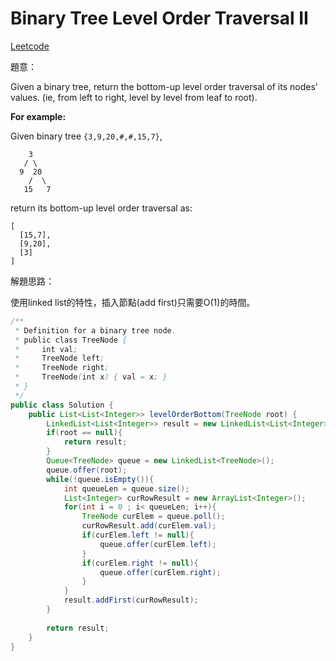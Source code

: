 # Binary Tree Level Order Traversal II

[Leetcode](https://leetcode.com/problems/binary-tree-level-order-traversal-ii/)

題意：

Given a binary tree, return the bottom-up level order traversal of its nodes' values. (ie, from left to right, level by level from leaf to root).

**For example:**

Given binary tree ```{3,9,20,#,#,15,7}```,
```
    3
   / \
  9  20
    /  \
   15   7
   ```
return its bottom-up level order traversal as:
```
[
  [15,7],
  [9,20],
  [3]
]
```


解題思路：

使用linked list的特性，插入節點(add first)只需要O(1)的時間。


```java
/**
 * Definition for a binary tree node.
 * public class TreeNode {
 *     int val;
 *     TreeNode left;
 *     TreeNode right;
 *     TreeNode(int x) { val = x; }
 * }
 */
public class Solution {
    public List<List<Integer>> levelOrderBottom(TreeNode root) {
        LinkedList<List<Integer>> result = new LinkedList<List<Integer>>();
        if(root == null){
            return result;
        }
        Queue<TreeNode> queue = new LinkedList<TreeNode>();
        queue.offer(root);
        while(!queue.isEmpty()){
            int queueLen = queue.size();
            List<Integer> curRowResult = new ArrayList<Integer>();
            for(int i = 0 ; i< queueLen; i++){
                TreeNode curElem = queue.poll();
                curRowResult.add(curElem.val);
                if(curElem.left != null){
                    queue.offer(curElem.left);
                }
                if(curElem.right != null){
                    queue.offer(curElem.right);
                }
            }
            result.addFirst(curRowResult);
        }
    
        return result;
    }
}
```